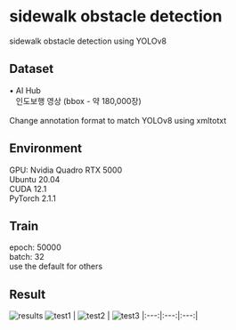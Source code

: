 # sidewalk obstacle detection
sidewalk obstacle detection using YOLOv8

## Dataset
<div style="display:flex; flex-direction:row;">
  • AI Hub
</div>
<div style="display:flex; flex-direction:row;">
  &nbsp&nbsp 인도보행 영상 (bbox - 약 180,000장)
</div>
<br>
<div style="display:flex; flex-direction:row;">
Change annotation format to match YOLOv8 using xmltotxt
</div>

## Environment
<div style="display:flex; flex-direction:row;">
  GPU: Nvidia Quadro RTX 5000
</div>
<div style="display:flex; flex-direction:row;">
  Ubuntu 20.04
</div>
<div style="display:flex; flex-direction:row;">
  CUDA 12.1
</div>
<div style="display:flex; flex-direction:row;">
  PyTorch 2.1.1
</div>

## Train
<div style="display:flex; flex-direction:row;">
  epoch: 50000
</div>
<div style="display:flex; flex-direction:row;">
  batch: 32
</div>
<div style="display:flex; flex-direction:row;">
  use the default for others
</div>

## Result
![results](https://github.com/the0807/Sidewalk-Obstacle-Detection/assets/73097985/98a4709e-78a5-4a23-8868-e593c27ba58a)
![test1](https://github.com/the0807/Sidewalk-Obstacle-Detection/assets/73097985/128fd68e-3a31-49d5-91c0-3d5be7ff2d9b) | ![test2](https://github.com/the0807/Sidewalk-Obstacle-Detection/assets/73097985/ac31dd60-bc49-418a-9f47-9003e1040d4a) | ![test3](https://github.com/the0807/Sidewalk-Obstacle-Detection/assets/73097985/1e8ad8bf-5abb-4abe-a056-6f41eea916d2)
|:---:|:---:|:---:|


